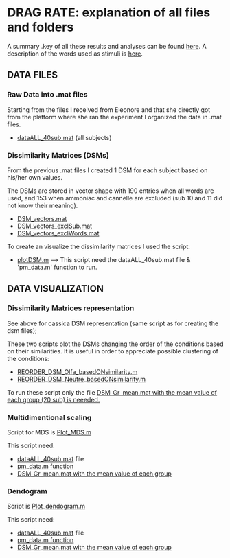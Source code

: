 # DRAG RATE: explanation of all files and folders
A summary .key of all these results and analyses can be found [here](https://www.dropbox.com/scl/fi/mtfw6pfnipusdtctxlgrd/Results_withAndWithoutSomewords_sub_Feb24.key?rlkey=6d0rtp7dtqb62ntntiiw4jada&dl=0).
A description of the words used as stimuli is [here](https://www.dropbox.com/scl/fi/ic678hfzf1d7gg890crxu/Tableaux_Stimuli_EleonoreNov23.pdf?rlkey=gsn6u0q470tryhl50d5jnwiru&dl=0).

## DATA FILES

### Raw Data into .mat files
Starting from the files I received from Eleonore and that she directly got from the platform where she ran the experiment I organized the data in .mat files.

- <ins>dataALL_40sub.mat</ins> (all subjects)


### Dissimilarity Matrices (DSMs) 
From the previous .mat files I created 1 DSM for each subject based on his/her own values. 

The DSMs are stored in vector shape with 190 entries when all words are used, and 153 when ammoniac and cannelle are excluded (sub 10 and 11 did not know their meaning). 

- <ins>DSM_vectors.mat</ins>
- <ins>DSM_vectors_exclSub.mat</ins>
- <ins>DSM_vectors_exclWords.mat</ins>


To create an visualize the dissimilarity matrices I used the script:
- <ins>plotDSM.m</ins>
 --> This script need the dataALL_40sub.mat file & 'pm_data.m' function to run.


## DATA VISUALIZATION
### Dissimilarity Matrices representation
See above for cassica DSM representation (same script as for creating the dsm files);

These two scripts plot the DSMs changing the order of the conditions based on their similarities. It is useful in order to appreciate possible clustering of the conditions:
- <ins>REORDER_DSM_Olfa_basedONsimilarity.m<ins>
- <ins>REORDER_DSM_Neutre_basedONsimilarity.m<ins>

To run these script only the file <ins>DSM_Gr_mean.mat<ins> with the mean value of each group (20 sub) is neeeded.


### Multidimentional scaling
Script for MDS is <ins>Plot_MDS.m<ins>

This script need:
- <ins>dataALL_40sub.mat</ins> file
- <ins>pm_data.m<ins> function
- <ins>DSM_Gr_mean.mat<ins> with the mean value of each group

### Dendogram
Script is <ins>Plot_dendogram.m<ins>

This script need:
- <ins>dataALL_40sub.mat</ins> file
- <ins>pm_data.m<ins> function
- <ins>DSM_Gr_mean.mat<ins> with the mean value of each group



  



